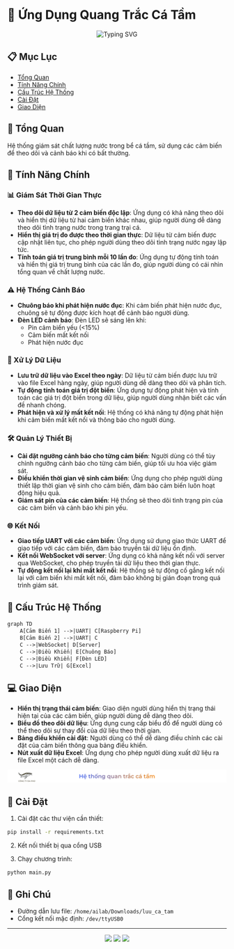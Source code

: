 # 🎣 Ứng Dụng Quang Trắc Cá Tầm

<div align="center">
  <img src="https://readme-typing-svg.herokuapp.com?font=Fira+Code&weight=500&size=40&pause=1000&color=F7AA36&center=true&vCenter=true&width=600&lines=H%E1%BB%87+Th%E1%BB%91ng+Quang+Tr%E1%BA%AFc+C%C3%A1+%F0%9F%90%9F" alt="Typing SVG" />
</div>

## 📋 Mục Lục
- [Tổng Quan](#-tổng-quan)
- [Tính Năng Chính](#-tính-năng-chính)
- [Cấu Trúc Hệ Thống](#-cấu-trúc-hệ-thống)
- [Cài Đặt](#-cài-đặt)
- [Giao Diện](#-giao-diện)

## 🌟 Tổng Quan
Hệ thống giám sát chất lượng nước trong bể cá tầm, sử dụng các cảm biến để theo dõi và cảnh báo khi có bất thường.

## 🚀 Tính Năng Chính

### 📊 Giám Sát Thời Gian Thực
- **Theo dõi dữ liệu từ 2 cảm biến độc lập**: Ứng dụng có khả năng theo dõi và hiển thị dữ liệu từ hai cảm biến khác nhau, giúp người dùng dễ dàng theo dõi tình trạng nước trong trang trại cá.
- **Hiển thị giá trị đo được theo thời gian thực**: Dữ liệu từ cảm biến được cập nhật liên tục, cho phép người dùng theo dõi tình trạng nước ngay lập tức.
- **Tính toán giá trị trung bình mỗi 10 lần đo**: Ứng dụng tự động tính toán và hiển thị giá trị trung bình của các lần đo, giúp người dùng có cái nhìn tổng quan về chất lượng nước.

### ⚠️ Hệ Thống Cảnh Báo
- **Chuông báo khi phát hiện nước đục**: Khi cảm biến phát hiện nước đục, chuông sẽ tự động được kích hoạt để cảnh báo người dùng.
- **Đèn LED cảnh báo**: Đèn LED sẽ sáng lên khi:
  - Pin cảm biến yếu (<15%)
  - Cảm biến mất kết nối
  - Phát hiện nước đục

### 🔄 Xử Lý Dữ Liệu
- **Lưu trữ dữ liệu vào Excel theo ngày**: Dữ liệu từ cảm biến được lưu trữ vào file Excel hàng ngày, giúp người dùng dễ dàng theo dõi và phân tích.
- **Tự động tính toán giá trị đột biến**: Ứng dụng tự động phát hiện và tính toán các giá trị đột biến trong dữ liệu, giúp người dùng nhận biết các vấn đề nhanh chóng.
- **Phát hiện và xử lý mất kết nối**: Hệ thống có khả năng tự động phát hiện khi cảm biến mất kết nối và thông báo cho người dùng.

### 🛠️ Quản Lý Thiết Bị
- **Cài đặt ngưỡng cảnh báo cho từng cảm biến**: Người dùng có thể tùy chỉnh ngưỡng cảnh báo cho từng cảm biến, giúp tối ưu hóa việc giám sát.
- **Điều khiển thời gian vệ sinh cảm biến**: Ứng dụng cho phép người dùng thiết lập thời gian vệ sinh cho cảm biến, đảm bảo cảm biến luôn hoạt động hiệu quả.
- **Giám sát pin của các cảm biến**: Hệ thống sẽ theo dõi tình trạng pin của các cảm biến và cảnh báo khi pin yếu.

### 🌐 Kết Nối
- **Giao tiếp UART với các cảm biến**: Ứng dụng sử dụng giao thức UART để giao tiếp với các cảm biến, đảm bảo truyền tải dữ liệu ổn định.
- **Kết nối WebSocket với server**: Ứng dụng có khả năng kết nối với server qua WebSocket, cho phép truyền tải dữ liệu theo thời gian thực.
- **Tự động kết nối lại khi mất kết nối**: Hệ thống sẽ tự động cố gắng kết nối lại với cảm biến khi mất kết nối, đảm bảo không bị gián đoạn trong quá trình giám sát.

## 🔧 Cấu Trúc Hệ Thống

```mermaid
graph TD
    A[Cảm Biến 1] -->|UART| C[Raspberry Pi]
    B[Cảm Biến 2] -->|UART| C
    C -->|WebSocket| D[Server]
    C -->|Điều Khiển| E[Chuông Báo]
    C -->|Điều Khiển| F[Đèn LED]
    C -->|Lưu Trữ| G[Excel]

```

## 💻 Giao Diện
- **Hiển thị trạng thái cảm biến**: Giao diện người dùng hiển thị trạng thái hiện tại của các cảm biến, giúp người dùng dễ dàng theo dõi.
- **Biểu đồ theo dõi dữ liệu**: Ứng dụng cung cấp biểu đồ để người dùng có thể theo dõi sự thay đổi của dữ liệu theo thời gian.
- **Bảng điều khiển cài đặt**: Người dùng có thể dễ dàng điều chỉnh các cài đặt của cảm biến thông qua bảng điều khiển.
- **Nút xuất dữ liệu Excel**: Ứng dụng cho phép người dùng xuất dữ liệu ra file Excel một cách dễ dàng.

<div align="center">
  <img src="assets/header.png" alt="Header" width="800"/>
</div>

## 🔌 Cài Đặt
1. Cài đặt các thư viện cần thiết:

```bash
pip install -r requirements.txt
```

2. Kết nối thiết bị qua cổng USB

3. Chạy chương trình:
```bash
python main.py
```

## 📝 Ghi Chú
- Đường dẫn lưu file: `/home/ailab/Downloads/luu_ca_tam`
- Cổng kết nối mặc định: `/dev/ttyUSB0`


---
<div align="center">
  <img src="https://img.shields.io/badge/Python-3776AB?style=for-the-badge&logo=python&logoColor=white"/>
  <img src="https://img.shields.io/badge/Raspberry%20Pi-A22846?style=for-the-badge&logo=Raspberry%20Pi&logoColor=white"/>
  <img src="https://img.shields.io/badge/Excel-217346?style=for-the-badge&logo=microsoft-excel&logoColor=white"/>
</div>
